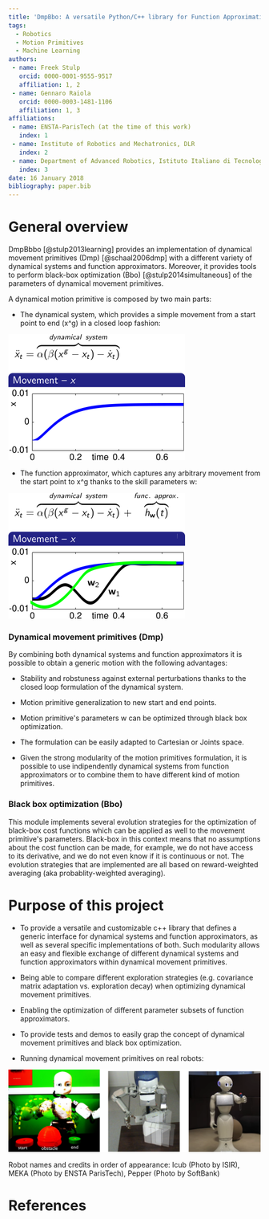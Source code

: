 ```yaml
---
title: 'DmpBbo: A versatile Python/C++ library for Function Approximation, Dynamical Movement Primitives, and Black-Box Optimization'
tags:
  - Robotics
  - Motion Primitives
  - Machine Learning
authors:
 - name: Freek Stulp
   orcid: 0000-0001-9555-9517
   affiliation: 1, 2
 - name: Gennaro Raiola
   orcid: 0000-0003-1481-1106
   affiliation: 1, 3
affiliations:
 - name: ENSTA-ParisTech (at the time of this work)
   index: 1
 - name: Institute of Robotics and Mechatronics, DLR
   index: 2
 - name: Department of Advanced Robotics, Istituto Italiano di Tecnologia (IIT)
   index: 3
date: 16 January 2018
bibliography: paper.bib
---
```

# General overview

DmpBbbo [@stulp2013learning] provides an implementation of dynamical movement primitives (Dmp) [@schaal2006dmp] with a different variety of dynamical systems and function approximators. Moreover, it provides tools to perform black-box optimization (Bbo) [@stulp2014simultaneous] of the parameters of dynamical movement primitives.

A dynamical motion primitive is composed by two main parts:

+ The dynamical system, which provides a simple movement from a start point to end (x^g) in a closed loop fashion:

![Overview](images/image1.png)

+ The function approximator, which captures any arbitrary movement from the start point to x^g thanks to the skill parameters w:

![Overview](images/image3.png)

### Dynamical movement primitives (Dmp)

By combining both dynamical systems and function approximators it is possible to obtain a generic motion with the following advantages:

+ Stability and robstuness against external perturbations thanks to the closed loop formulation of the dynamical system.

+ Motion primitive generalization to new start and end points.

+ Motion primitive's parameters w can be optimized through black box optimization.

+ The formulation can be easily adapted to Cartesian or Joints space.

+ Given the strong modularity of the motion primitives formulation, it is possible to use indipendently dynamical systems from function approximators or to combine them to have different kind of motion primitives.

### Black box optimization (Bbo)

This module implements several evolution strategies for the optimization of black-box cost functions which can be applied as well to the movement primitive's parameters. 
Black-box in this context means that no assumptions about the cost function can be made, for example, we do not have access to its derivative, and we do not even know if it is continuous or not. The evolution strategies that are implemented are all based on reward-weighted averaging (aka probablity-weighted averaging).

# Purpose of this project

+ To provide a versatile and customizable c++ library that defines a generic interface for dynamical systems and function approximators, as well as several specific implementations of both. Such modularity allows an easy and flexible exchange of different dynamical systems and function approximators within dynamical movement primitives.

+ Being able to compare different exploration strategies (e.g. covariance matrix adaptation vs. exploration decay) when optimizing dynamical movement primitives.

+ Enabling the optimization of different parameter subsets of function approximators.

+ To provide tests and demos to easily grap the concept of dynamical movement primitives and black box optimization.

+ Running dynamical movement primitives on real robots:

![Overview](images/robots.png)

Robot names and credits in order of appearance: Icub (Photo by ISIR), MEKA (Photo by ENSTA ParisTech), Pepper (Photo by SoftBank)

# References